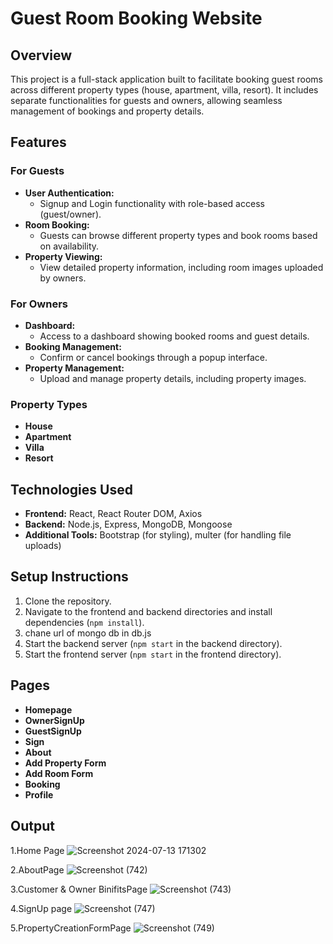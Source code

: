 # Guest Room Booking Website

## Overview

This project is a full-stack application built to facilitate booking guest rooms across different property types (house, apartment, villa, resort). It includes separate functionalities for guests and owners, allowing seamless management of bookings and property details.

## Features

### For Guests
- **User Authentication:** 
  - Signup and Login functionality with role-based access (guest/owner).
- **Room Booking:**
  - Guests can browse different property types and book rooms based on availability.
- **Property Viewing:**
  - View detailed property information, including room images uploaded by owners.
  
### For Owners
- **Dashboard:**
  - Access to a dashboard showing booked rooms and guest details.
- **Booking Management:**
  - Confirm or cancel bookings through a popup interface.
- **Property Management:**
  - Upload and manage property details, including property images.

### Property Types
- **House**
- **Apartment**
- **Villa**
- **Resort**

## Technologies Used
- **Frontend:** React, React Router DOM, Axios
- **Backend:** Node.js, Express, MongoDB, Mongoose
- **Additional Tools:** Bootstrap (for styling), multer (for handling file uploads)

## Setup Instructions
1. Clone the repository.
2. Navigate to the frontend and backend directories and install dependencies (`npm install`).
3. chane url of mongo db in db.js
4. Start the backend server (`npm start` in the backend directory).
5. Start the frontend server (`npm start` in the frontend directory).
   
## Pages
- **Homepage**
- **OwnerSignUp**
- **GuestSignUp**
- **Sign**
- **About**
- **Add Property Form**
- **Add Room Form**
- **Booking**
- **Profile**

## Output
1.Home Page
![Screenshot 2024-07-13 171302](https://github.com/user-attachments/assets/2329b9e6-4afd-43e5-8fd9-72dd06d6a5a8)

2.AboutPage
![Screenshot (742)](https://github.com/user-attachments/assets/b387b4c5-5d17-4378-8a6f-fde91baceb0f)

3.Customer & Owner BinifitsPage
![Screenshot (743)](https://github.com/user-attachments/assets/5293a7dd-22e6-4461-9409-65df42629840)

4.SignUp page
![Screenshot (747)](https://github.com/user-attachments/assets/d798575d-b8f5-44b3-94c9-954520e2036c)

5.PropertyCreationFormPage
![Screenshot (749)](https://github.com/user-attachments/assets/26cf37e4-7b61-4a51-8af0-3c0f7041f942)
